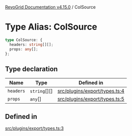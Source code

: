 [RevoGrid Documentation v4.15.0](README.md) / ColSource

# Type Alias: ColSource

```ts
type ColSource: {
  headers: string[][];
  props: any[];
};
```

## Type declaration

| Name | Type | Defined in |
| ------ | ------ | ------ |
| `headers` | `string`[][] | [src/plugins/export/types.ts:4](https://github.com/revolist/revogrid/blob/f57e3b1afae49404a5b6670c54899cb5770f47c4/src/plugins/export/types.ts#L4) |
| `props` | `any`[] | [src/plugins/export/types.ts:5](https://github.com/revolist/revogrid/blob/f57e3b1afae49404a5b6670c54899cb5770f47c4/src/plugins/export/types.ts#L5) |

## Defined in

[src/plugins/export/types.ts:3](https://github.com/revolist/revogrid/blob/f57e3b1afae49404a5b6670c54899cb5770f47c4/src/plugins/export/types.ts#L3)
